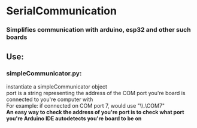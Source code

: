 # **SerialCommunication**
### __Simplifies communication with arduino, esp32 and other such boards__

## Use:  
### simpleCommunicator.py:  
instantiate a simpleCommunicator object  
    port is a string representing the address of the COM port you're board is connected to you're computer with  
    For example: if connected on COM port 7, would use "\\\\.\\COM7"  
    __An easy way to check the address of you're port is to check what port you're Arduino IDE autodetects you're board to be on__  

